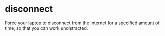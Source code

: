 # disconnect
Force your laptop to disconnect from the Internet for a specified amount of time, so that you can work undistracted.

